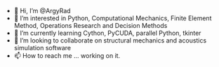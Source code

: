 - 👋 Hi, I’m @ArgyRad
- 👀 I’m interested in Python, Computational Mechanics, Finite Element Method, Operations Research and Decision Methods
- 🌱 I’m currently learning Cython, PyCUDA, parallel Python, tkinter
- 💞️ I’m looking to collaborate on structural mechanics and acoustics simulation software
- 📫 How to reach me ... working on it.

<!---
ArgyRad/ArgyRad is a ✨ special ✨ repository because its `README.md` (this file) appears on your GitHub profile.
You can click the Preview link to take a look at your changes.
--->
